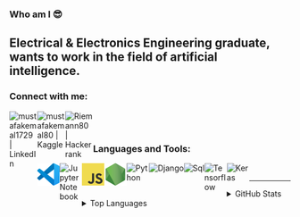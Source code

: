 ### Who am I 😎

## Electrical & Electronics Engineering graduate, wants to work in the field of artificial intelligence.

### Connect with me:

[<img src="https://edent.github.io/SuperTinyIcons/images/svg/linkedin.svg" align="left" alt="mustafakemal1729 | LinkedIn" width="50px" />](https://www.linkedin.com/in/mustafakemal1729/)
[<img src="https://edent.github.io/SuperTinyIcons/images/svg/kaggle.svg" align="left" alt="mustafakemal80 | Kaggle" width="50px" />](https://kaggle.com/mustafakemal80)
[<img src="https://cdn3.iconfinder.com/data/icons/logos-and-brands-adobe/512/160_Hackerrank-512.png" align="left" alt="Riemann80  | Hackerrank" width="50px" />](https://www.hackerrank.com/Riemann80)

<br>

<br>

### Languages and Tools:

<img align="left" alt="Visual Studio Code" width="40px" src="https://raw.githubusercontent.com/github/explore/80688e429a7d4ef2fca1e82350fe8e3517d3494d/topics/visual-studio-code/visual-studio-code.png" />
<img align="left" alt="Jupyter Notebook" width="40px" src="https://cdn.icon-icons.com/icons2/2667/PNG/512/jupyter_app_icon_161280.png" />
<img align="left" alt="JavaScript" width="40px" src="https://raw.githubusercontent.com/github/explore/80688e429a7d4ef2fca1e82350fe8e3517d3494d/topics/javascript/javascript.png" />
<img align="left" alt="Node.js" width="40px" src="https://raw.githubusercontent.com/github/explore/80688e429a7d4ef2fca1e82350fe8e3517d3494d/topics/nodejs/nodejs.png" />
<img align="left" alt="Python" width="40px" src="https://raw.githubusercontent.com/jmnote/z-icons/master/svg/python.svg" />
<img align="left" alt="Django" src="https://img.icons8.com/color/40/000000/django.png"/>
<img align="left" alt="Sql" src="https://img.icons8.com/color/40/000000/sql.png"/>
<img align="left" alt="Tensorflow" width="40px" src="https://symbols.getvecta.com/stencil_97/43_tensorflow-icon.07309df606.svg" />
<img align="left" alt="Keras" width="40px" src="https://cdn.icon-icons.com/icons2/2389/PNG/512/keras_logo_icon_145136.png" />


<br />


---

<details>
  <summary>GitHub Stats</summary>

  [![My GitHub Stats](https://github-readme-stats.vercel.app/api/?username=mustafakemal1729&count_private=true&theme=tokyonight&showicons=true)]()

</details>


<details>
  <summary>Top Languages</summary>

 [![My GitHub Language Stats](https://github-readme-stats.vercel.app/api/top-langs/?username=mustafakemal1729&langs_count=5&theme=tokyonight)]()

</details>
